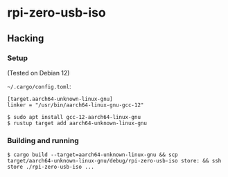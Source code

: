 # rpi-zero-usb-iso

## Hacking

### Setup

(Tested on Debian 12)

`~/.cargo/config.toml`:

```
[target.aarch64-unknown-linux-gnu]
linker = "/usr/bin/aarch64-linux-gnu-gcc-12"
```

```
$ sudo apt install gcc-12-aarch64-linux-gnu
$ rustup target add aarch64-unknown-linux-gnu
```

### Building and running

```
$ cargo build --target=aarch64-unknown-linux-gnu && scp target/aarch64-unknown-linux-gnu/debug/rpi-zero-usb-iso store: && ssh store ./rpi-zero-usb-iso ...
```
